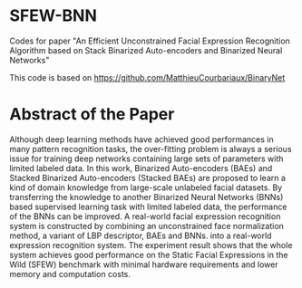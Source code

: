 # SFEW-BNN
Codes for paper "An Efficient Unconstrained Facial Expression Recognition Algorithm based on Stack Binarized Auto-encoders and Binarized Neural Networks"

This code is based on https://github.com/MatthieuCourbariaux/BinaryNet

# Abstract of the Paper
Although deep learning methods have achieved good performances in many pattern recognition tasks,
the over-fitting problem is always a serious issue for training deep networks containing large sets of parameters with limited labeled data.
In this work, Binarized Auto-encoders (BAEs) and Stacked Binarized Auto-encoders (Stacked BAEs) are proposed to learn a kind of domain knowledge from large-scale unlabeled facial datasets.
By transferring the knowledge to another Binarized Neural Networks (BNNs)  based supervised learning task with limited labeled data, the performance of the BNNs can be improved.
A real-world facial expression recognition system is constructed by combining an unconstrained face normalization method, a variant of LBP descriptor, BAEs and BNNs.
into a real-world expression recognition system.
The experiment result shows that the whole system achieves good performance on the Static Facial Expressions in the Wild (SFEW) benchmark with minimal hardware requirements and lower memory and computation costs.
